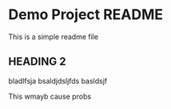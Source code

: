 # Demo Project README

This is a simple readme file

## HEADING 2 


bladlfsja
bsaldjdsljfds
basldsjf


This wmayb cause probs
